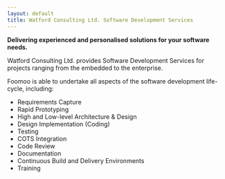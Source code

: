 ```yaml
---
layout: default
title: Watford Consulting Ltd. Software Development Services
---
```


**Delivering experienced and personalised solutions for your software needs.**

Watford Consulting Ltd. provides Software Development Services for projects ranging from the embedded to the enterprise.

Foomoo is able to undertake all aspects of the software development life-cycle, including:
<ul>
<li>Requirements Capture</li>
<li>Rapid Prototyping</li>
<li>High and Low-level Architecture &amp; Design</li>
<li>Design Implementation (Coding)</li>
<li>Testing</li>
<li>COTS Integration</li>
<li>Code Review</li>
<li>Documentation</li>
<li>Continuous Build and Delivery Environments</li>
<li>Training</li>
</ul>
